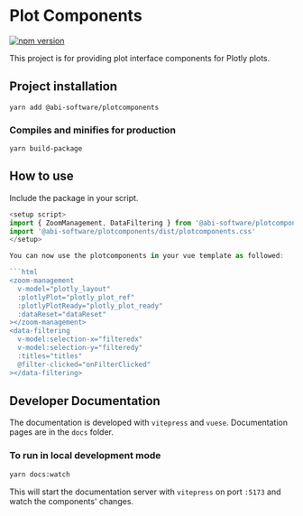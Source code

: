 # Plot Components

[![npm version](https://badge.fury.io/js/%40abi-software%2Fplotcomponents.svg)](https://badge.fury.io/js/%40abi-software%2Fplotcomponents)

This project is for providing plot interface components for Plotly plots.

## Project installation

```
yarn add @abi-software/plotcomponents
```

### Compiles and minifies for production

```
yarn build-package
```

## How to use

Include the package in your script.

````javascript
<setup script>
import { ZoomManagement, DataFiltering } from '@abi-software/plotcomponents'
import '@abi-software/plotcomponents/dist/plotcomponents.css'
</setup>

You can now use the plotcomponents in your vue template as followed:

```html
<zoom-management
  v-model="plotly_layout"
  :plotlyPlot="plotly_plot_ref"
  :plotlyPlotReady="plotly_plot_ready"
  :dataReset="dataReset"
></zoom-management>
<data-filtering
  v-model:selection-x="filteredx"
  v-model:selection-y="filteredy"
  :titles="titles"
  @filter-clicked="onFilterClicked"
></data-filtering>
````

## Developer Documentation

The documentation is developed with `vitepress` and `vuese`. Documentation pages are in the `docs` folder.

### To run in local development mode

```bash
yarn docs:watch
```

This will start the documentation server with `vitepress` on port `:5173` and watch the components' changes.
